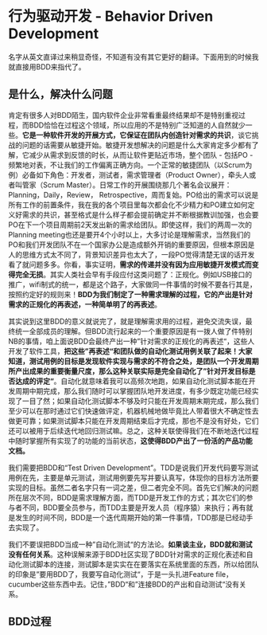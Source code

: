 # 行为驱动开发 - Behavior Driven Development  

名字从英文直译过来稍显奇怪，不知道有没有其它更好的翻译。下面用到的时候我就直接用BDD来指代了。

## 是什么，解决什么问题

肯定有很多人对BDD陌生，国内软件企业非常看重最终结果却不是特别重视过程，而BDD恰恰在过程这个领域，所以应用的不是特别广泛知道的人自然就少一些。**它是一种软件开发的开展方式，它保证在团队内创造针对需求的共识**，谈它挑战的问题的话需要从敏捷开始。敏捷开发想解决的问题是什么大家肯定多少都有了解，它减少从需求到反馈的时长，从而让软件更贴近市场，整个团队 - 包括PO - 频繁地对表，不让我们的工作偏离正确方向。一个正常的敏捷团队（以Scrum为例）必备如下角色：开发者，测试者，需求管理者（Product Owner），牵头人或者叫管家（Scrum Master）。日常工作的开展围绕那几个著名会议展开：Planning，Daily，Review， Retrospective，周而复始。PO给出的需求可以说是所有工作的前置条件，我在我的各个项目里每次都会化不少精力和PO建立如何定义好需求的共识，甚至格式是什么样子都会提前确定并不断根据教训加强，也会要PO在下一个项目周期前2天发出新的需求给团队。即使这样，我们的两周一次的Planning meeting也还是要开4个小时以上，大多讨论是理解需求，当然我们的PO和我们开发团队不在一个国家办公是造成额外开销的重要原因，但根本原因是人的思维方式太不同了，背景知识差异也太大了，一段PO觉得清楚无误的话开发看了就问题多多。你看，事实证明，**需求的传递并没有因为应用敏捷开发模式而变得完全无损**。其实人类社会早有手段应付这类问题了：正规化。例如USB接口的推广，wifi制式的统一，都是这个路子，大家做同一件事情的时候不要各行其是，按照约定好的规则来！**BDD为我们制定了一种需求理解的过程，它的产出是针对需求的正规化的再表述，一种简单明了的再表述**。

其实说到这里BDD的意义就说完了，就是理解需求用的过程，避免交流失误，最终统一全部成员的理解。但BDD流行起来的一个重要原因是有一拨人做了件特别NB的事情，咱上面说BDD会最终产出一种”针对需求的正规化的再表述“，这些人开发了软件工具，**把这些”再表述“和团队做的自动化测试用例关联了起来！**大家知道，测试用例的目标是发现软件实现与需求的不符合之处，是团队一个开发周期所产出成果的重要衡量尺度，那么**这种关联实际是完全自动化了”针对开发目标是否达成的评定“**。自动化就意味着我可以高频次地跑，如果自动化测试脚本能在开发周期中期完成，那么我们随时可以掌握团队地开发进度，有多少既定功能已经实现了一目了然；如果自动化测试脚本不够及时只能在开发周期末期完成，那么我们至少可以在那时通过它们快速做评定，机器机械地做毕竟比人带着很大不确定性去做更可靠；如果测试脚本只能在开发周期结束后才完成，那也不是没有好处，它们还可以被用于后续迭代地回归测试嘛。总之，这种关联使得我们在不断地迭代过程中随时掌握所有实现了的功能的当前状态，**这使得BDD产出了一份活的产品功能文档。**

我们需要把BDD和“Test Driven Development”。TDD是说我们开发代码要写测试用例在先，主要是单元测试，测试用例要先写并要认真写，体现你的目标方法所要实现的目标。虽然二者名字只有一词之差，但二者完全不同。首先它们解决的问题所在层次不同，BDD是需求理解方面，而TDD是开发工作的方式；其次它们的参与者不同，BDD要全员参与，而TDD主要是开发人员（程序猿）来执行；再有就是发生的时间不同，BDD是一个迭代周期开始的第一件事情，TDD那是已经动手去实现了。

我们不要误把BDD当成一种”自动化测试“的方法论。**如果谈主业，BDD就和测试没有任何关系**。这种误解来源于BDD社区实现了BDD针对需求的正规化表述和自动化测试脚本的连接，测试脚本是实实在在要落实在系统里面的东西，所以给团队的印象是”要用BDD了，我要写自动化测试“，于是一头扎进Feature file，cucumber这些东西中去。记住，”BDD“和”连接BDD的产出和自动测试“没有关系。

## BDD过程
